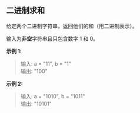 ## 二进制求和

给定两个二进制字符串，返回他们的和（用二进制表示）。

输入为**非空**字符串且只包含数字 1 和 0。

**示例 1:**

> 输入: a = "11", b = "1"  
> 输出: "100"  

**示例 2:**

> 输入: a = "1010", b = "1011"  
> 输出: "10101"  
